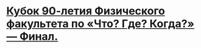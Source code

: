 # [Кубок 90-летия Физического факультета по «Что? Где? Когда?» — Финал.](https://vladislav-ff.github.io/chgk/results/17_may.html)
